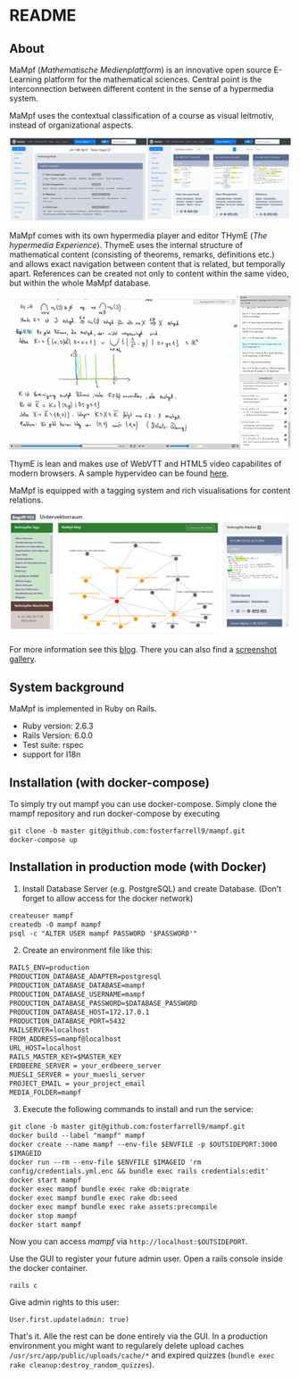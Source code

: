 # README

## About

MaMpf (*Mathematische Medienplattform*) is an innovative open source E-Learning platform for the mathematical sciences.
Central point is the interconnection between different content in the sense
of a hypermedia system.

MaMpf uses the contextual classification of a course as visual leitmotiv,
instead of organizational aspects.

![mampf-gui](public/mampf-gui-transparent.png)

MaMpf comes with its own hypermedia player and editor THymE
(*The hypermedia Experience*). ThymeE uses the internal structure of
mathematical content (consisting of theorems, remarks, definitions etc.) and allows
exact navigation between content that is related, but temporally apart.
References can be created not only to content within the same video, but within
the whole MaMpf database.

![thyme](public/thyme.png)

ThymE is lean and makes use of WebVTT and HTML5 video capabilites
of modern browsers. A sample hypervideo can be found
[here](https://mampf.mathi.uni-heidelberg.de/media/384/play).

MaMpf is equipped with a tagging system and rich visualisations for content relations.

![tags](public/tag_visualisation.png)

For more information see this [blog](https://mampfdev.wordpress.com).
There you can also find a [screenshot gallery](https://mampfdev.wordpress.com/gallery/).
## System background

MaMpf is implemented in Ruby on Rails.

* Ruby version: 2.6.3
* Rails Version: 6.0.0
* Test suite: rspec
* support for I18n

## Installation (with docker-compose)

To simply try out mampf you can use docker-compose. Simply clone the mampf repository and run docker-compose by executing
```
git clone -b master git@github.com:fosterfarrell9/mampf.git
docker-compose up
```


## Installation in production mode (with Docker)

 1. Install Database Server (e.g. PostgreSQL) and create Database.
   (Don't forget to allow access for the docker network)
```
createuser mampf
createdb -O mampf mampf
psql -c "ALTER USER mampf PASSWORD '$PASSWORD'"
```
 2. Create an environment file like this:
```
RAILS_ENV=production
PRODUCTION_DATABASE_ADAPTER=postgresql
PRODUCTION_DATABASE_DATABASE=mampf
PRODUCTION_DATABASE_USERNAME=mampf
PRODUCTION_DATABASE_PASSWORD=$DATABASE_PASSWORD
PRODUCTION_DATABASE_HOST=172.17.0.1
PRODUCTION_DATABASE_PORT=5432
MAILSERVER=localhost
FROM_ADDRESS=mampf@localhost
URL_HOST=localhost
RAILS_MASTER_KEY=$MASTER_KEY
ERDBEERE_SERVER = your_erdbeere_server
MUESLI_SERVER = your_muesli_server
PROJECT_EMAIL = your_project_email
MEDIA_FOLDER=mampf
```
 3. Execute the following commands to install and run the service:
```
git clone -b master git@github.com:fosterfarrell9/mampf.git
docker build --label "mampf" mampf
docker create --name mampf --env-file $ENVFILE -p $OUTSIDEPORT:3000 $IMAGEID
docker run --rm --env-file $ENVFILE $IMAGEID 'rm config/credentials.yml.enc && bundle exec rails credentials:edit'
docker start mampf
docker exec mampf bundle exec rake db:migrate
docker exec mampf bundle exec rake db:seed
docker exec mampf bundle exec rake assets:precompile
docker stop mampf
docker start mampf
```
Now you can access *mampf* via `http://localhost:$OUTSIDEPORT`.

Use the GUI to register your future admin user.
Open a rails console inside the docker container.
```
rails c
```
Give admin rights to this user:
```
User.first.update(admin: true)
```
That's it. Alle the rest can be done entirely via the GUI. In a production environment you might want to regularely delete upload caches `/usr/src/app/public/uploads/cache/*` and expired quizzes (`bundle exec rake cleanup:destroy_random_quizzes`).
